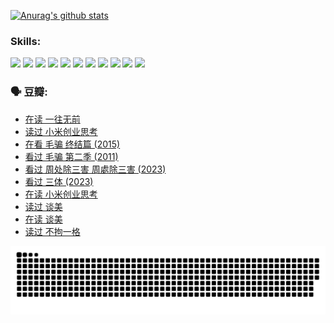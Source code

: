 
[![Anurag's github stats](https://github-readme-stats.vercel.app/api?username=w940853815)](https://github.com/anuraghazra/github-readme-stats)

### Skills:

<code><img height="32" src="https://cdn.jsdelivr.net/npm/simple-icons@v5/icons/python.svg"></code>
<code><img height="32" src="https://cdn.jsdelivr.net/npm/simple-icons@v5/icons/javascript.svg"></code>
<code><img height="32" src="https://cdn.jsdelivr.net/npm/simple-icons@v5/icons/django.svg"></code>
<code><img height="32" src="https://cdn.jsdelivr.net/npm/simple-icons@v5/icons/flask.svg"></code>
<code><img height="32" src="https://cdn.jsdelivr.net/npm/simple-icons@v5/icons/vuetify.svg"></code>
<code><img height="32" src="https://cdn.jsdelivr.net/npm/simple-icons@v5/icons/git.svg"></code>
<code><img height="32" src="https://cdn.jsdelivr.net/npm/simple-icons@v5/icons/docker.svg"></code>
<code><img height="32" src="https://cdn.jsdelivr.net/npm/simple-icons@v5/icons/postgresql.svg"></code>
<code><img height="32" src="https://cdn.jsdelivr.net/npm/simple-icons@v5/icons/elasticsearch.svg"></code>
<code><img height="32" src="https://cdn.jsdelivr.net/npm/simple-icons@v5/icons/macos.svg"></code>
<code><img height="32" src="https://cdn.jsdelivr.net/npm/simple-icons@v5/icons/linux.svg"></code>

### 🗣 豆瓣:

<!-- DOUBAN-ACTIVITIES:START -->
- [在读 一往无前](https://www.douban.com/people/136069238/status/4590507310/?_i=14803412)
- [读过 小米创业思考](https://www.douban.com/people/136069238/status/4590506983/?_i=14803412)
- [在看 毛骗 终结篇‎ (2015)](https://www.douban.com/people/136069238/status/4581971924/?_i=14803412)
- [看过 毛骗 第二季‎ (2011)](https://www.douban.com/people/136069238/status/4581971810/?_i=14803412)
- [看过 周处除三害 周處除三害‎ (2023)](https://www.douban.com/people/136069238/status/4575646701/?_i=14803412)
- [看过 三体‎ (2023)](https://www.douban.com/people/136069238/status/4574263039/?_i=14803412)
- [在读 小米创业思考](https://www.douban.com/people/136069238/status/4572047905/?_i=14803412)
- [读过 谈美](https://www.douban.com/people/136069238/status/4572047629/?_i=14803412)
- [在读 谈美](https://www.douban.com/people/136069238/status/4560861771/?_i=14803412)
- [读过 不拘一格](https://www.douban.com/people/136069238/status/4560861445/?_i=14803412)
<!-- DOUBAN-ACTIVITIES:END -->


![Snake animation](https://raw.githubusercontent.com/w940853815/w940853815/output/github-contribution-grid-snake.svg)

<!--
**w940853815/w940853815** is a ✨ _special_ ✨ repository because its `README.md` (this file) appears on your GitHub profile.

Here are some ideas to get you started:

- 🔭 I’m currently working on ...
- 🌱 I’m currently learning ...
- 👯 I’m looking to collaborate on ...
- 🤔 I’m looking for help with ...
- 💬 Ask me about ...
- 📫 How to reach me: ...
- 😄 Pronouns: ...
- ⚡ Fun fact: ...
-->
